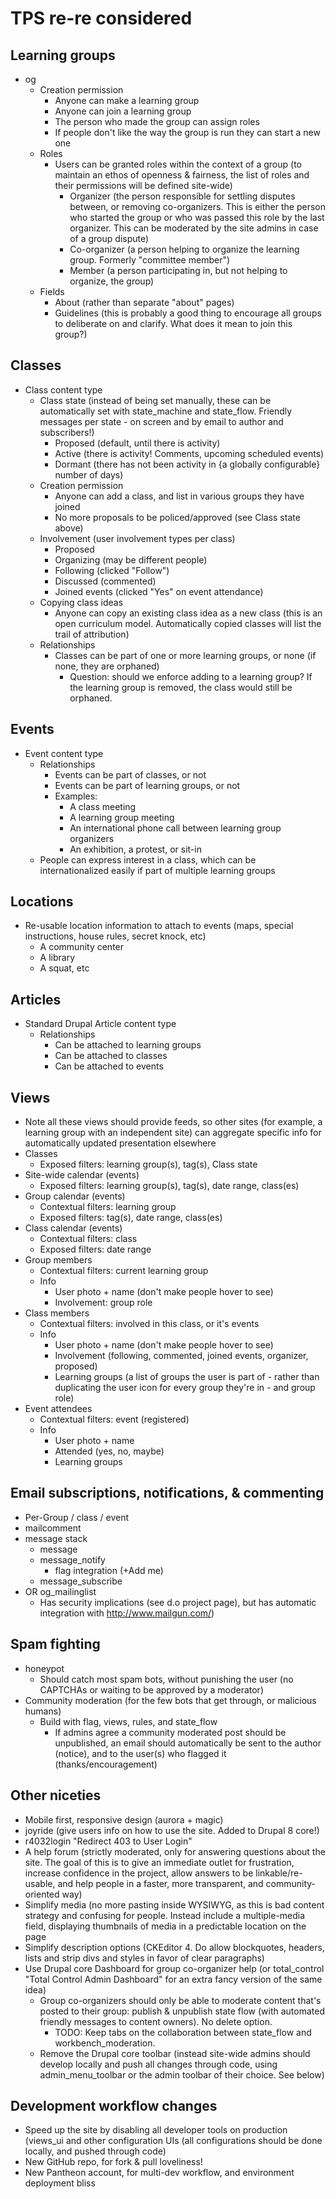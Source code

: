 # TPS re-re considered

## Learning groups
- og
    - Creation permission
        - Anyone can make a learning group
        - Anyone can join a learning group
        - The person who made the group can assign roles
        - If people don't like the way the group is run they can start a new one
    - Roles
        - Users can be granted roles within the context of a group (to maintain
          an ethos of openness & fairness, the list of roles and their
          permissions will be defined site-wide)
            - Organizer (the person responsible for settling disputes between,
              or removing co-organizers. This is either the person who started
              the group or who was passed this role by the last organizer. This
              can be moderated by the site admins in case of a group dispute)
            - Co-organizer (a person helping to organize the learning group.
              Formerly "committee member")
            - Member (a person participating in, but not helping to organize,
              the group)
    - Fields
        - About (rather than separate "about" pages)
        - Guidelines (this is probably a good thing to encourage all groups to
          deliberate on and clarify. What does it mean to join this group?)

## Classes
- Class content type
    - Class state (instead of being set manually, these can be automatically set
      with state_machine and state_flow. Friendly messages per state - on screen
      and by email to author and subscribers!)
        - Proposed (default, until there is activity)
        - Active (there is activity! Comments, upcoming scheduled events)
        - Dormant (there has not been activity in {a globally configurable}
          number of days)
    - Creation permission
        - Anyone can add a class, and list in various groups they have joined
        - No more proposals to be policed/approved (see Class state above)
    - Involvement (user involvement types per class)
        - Proposed
        - Organizing (may be different people)
        - Following (clicked "Follow")
        - Discussed (commented)
        - Joined events (clicked "Yes" on event attendance)
    - Copying class ideas
        - Anyone can copy an existing class idea as a new class (this is an open
          curriculum model. Automatically copied classes will list the trail of
          attribution)
    - Relationships
        - Classes can be part of one or more learning groups, or none (if none,
          they are orphaned)
            - Question: should we enforce adding to a learning
              group? If the learning group is removed, the class would still be
              orphaned.

## Events
- Event content type
    - Relationships
        - Events can be part of classes, or not
        - Events can be part of learning groups, or not
        - Examples:
            - A class meeting
            - A learning group meeting
            - An international phone call between learning group organizers
            - An exhibition, a protest, or sit-in
    - People can express interest in a class, which can be internationalized
      easily if part of multiple learning groups

## Locations
- Re-usable location information to attach to events (maps, special
  instructions, house rules, secret knock, etc)
    - A community center
    - A library
    - A squat, etc

## Articles
- Standard Drupal Article content type
    - Relationships
        - Can be attached to learning groups
        - Can be attached to classes
        - Can be attached to events

## Views
- Note all these views should provide feeds, so other sites (for example, a
  learning group with an independent site) can aggregate specific info for
  automatically updated presentation elsewhere
- Classes
    - Exposed filters: learning group(s), tag(s), Class state
- Site-wide calendar (events)
    - Exposed filters: learning group(s), tag(s), date range, class(es)
- Group calendar (events)
    - Contextual filters: learning group
    - Exposed filters: tag(s), date range, class(es)
- Class calendar (events)
    - Contextual filters: class
    - Exposed filters: date range
- Group members
    - Contextual filters: current learning group
    - Info
        - User photo + name (don't make people hover to see)
        - Involvement: group role
- Class members
    - Contextual filters: involved in this class, or it's events
    - Info
        - User photo + name (don't make people hover to see)
        - Involvement (following, commented, joined events, organizer, proposed)
        - Learning groups (a list of groups the user is part of - rather than
          duplicating the user icon for every group they're in - and group role)
- Event attendees
    - Contextual filters: event (registered)
    - Info
        - User photo + name
        - Attended (yes, no, maybe)
        - Learning groups

## Email subscriptions, notifications, & commenting
- Per-Group / class / event
- mailcomment
- message stack
    - message
    - message_notify
        - flag integration (+Add me)
    - message_subscribe
- OR og_mailinglist
    - Has security implications (see d.o project page), but has automatic
      integration with http://www.mailgun.com/)

## Spam fighting
- honeypot
    - Should catch most spam bots, without punishing the user (no CAPTCHAs or
      waiting to be approved by a moderator)
- Community moderation (for the few bots that get through, or malicious humans)
    - Build with flag, views, rules, and state_flow
        - If admins agree a community moderated post should be unpublished, an
          email should automatically be sent to the author (notice), and to the
          user(s) who flagged it (thanks/encouragement)

## Other niceties
- Mobile first, responsive design (aurora + magic)
- joyride (give users info on how to use the site. Added to Drupal 8 core!)
- r4032login "Redirect 403 to User Login"
- A help forum (strictly moderated, only for answering questions about the site.
  The goal of this is to give an immediate outlet for frustration, increase
  confidence in the project, allow answers to be linkable/re-usable, and
  help people in a faster, more transparent, and community-oriented way)
- Simplify media (no more pasting inside WYSIWYG, as this is bad content
  strategy and confusing for people. Instead include a multiple-media field,
  displaying thumbnails of media in a predictable location on the page
- Simplify description options (CKEditor 4. Do allow blockquotes, headers, lists
  and strip divs and styles in favor of clear paragraphs)
- Use Drupal core Dashboard for group co-organizer help (or total_control "Total
  Control Admin Dashboard" for an extra fancy version of the same idea)
    - Group co-organizers should only be able to moderate content that's
      posted to their group: publish & unpublish state flow (with automated
      friendly messages to content owners). No delete option.
        - TODO: Keep tabs on the collaboration between state_flow and
          workbench_moderation.
    - Remove the Drupal core toolbar (instead site-wide admins should develop
      locally and push all changes through code, using admin_menu_toolbar or the
      admin toolbar of their choice. See below)

## Development workflow changes
- Speed up the site by disabling all developer tools on production (views_ui
  and other configuration UIs (all configurations should be done locally, and
  pushed through code)
- New GitHub repo, for fork & pull loveliness!
- New Pantheon account, for multi-dev workflow, and environment deployment bliss
